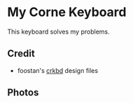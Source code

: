 # My Corne Keyboard
This keyboard solves my problems.

## Credit
* foostan's [crkbd](https://github.com/foostan/crkbd) design files

## Photos
